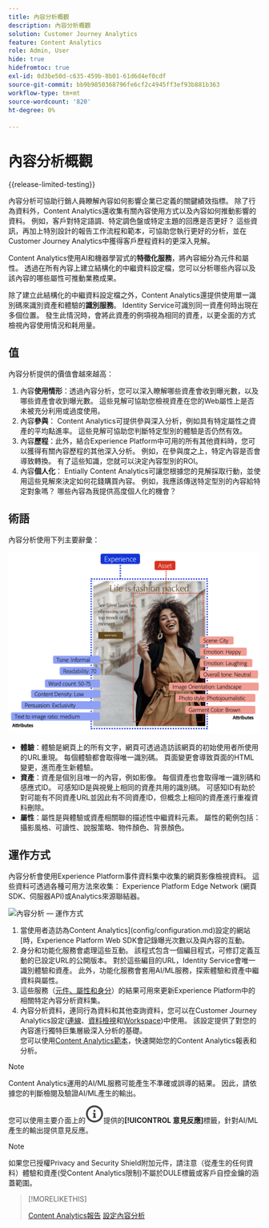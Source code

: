 ```yaml
---
title: 內容分析概觀
description: 內容分析概觀
solution: Customer Journey Analytics
feature: Content Analytics
role: Admin, User
hide: true
hidefromtoc: true
exl-id: 0d3be50d-c635-459b-8b01-61d6d4ef0cdf
source-git-commit: bb9b9850368796fe6cf2c4945ff3ef93b881b363
workflow-type: tm+mt
source-wordcount: '820'
ht-degree: 0%

---
```


# 內容分析概觀

{{release-limited-testing}}

內容分析可協助行銷人員瞭解內容如何影響企業已定義的關鍵績效指標。 除了行為資料外，Content Analytics還收集有關內容使用方式以及內容如何推動影響的資料。 例如，客戶對特定語調、特定調色盤或特定主題的回應是否更好？ 這些資訊，再加上特別設計的報告工作流程和範本，可協助您執行更好的分析，並在Customer Journey Analytics中獲得客戶歷程資料的更深入見解。

Content Analytics使用AI和機器學習式的&#x200B;**特徵化服務**，將內容細分為元件和屬性。 透過在所有內容上建立結構化的中繼資料設定檔，您可以分析哪些內容以及該內容的哪些屬性可推動業務成果。

除了建立此結構化的中繼資料設定檔之外，Content Analytics還提供使用單一識別碼來識別資產和體驗的&#x200B;**識別服務**。 Identity Service可識別同一資產何時出現在多個位置。 發生此情況時，會將此資產的例項視為相同的資產，以更全面的方式檢視內容使用情況和耗用量。

## 值

內容分析提供的價值會越來越高：

1. 內容&#x200B;**使用情形**：透過內容分析，您可以深入瞭解哪些資產會收到曝光數，以及哪些資產會收到曝光數。 這些見解可協助您檢視資產在您的Web屬性上是否未被充分利用或過度使用。
1. 內容&#x200B;**參與**： Content Analytics可提供參與深入分析，例如具有特定屬性之資產的平均點進率。 這些見解可協助您判斷特定型別的體驗是否仍然有效。
1. 內容&#x200B;**歷程**：此外，結合Experience Platform中可用的所有其他資料時，您可以獲得有關內容歷程的其他深入分析。 例如，在參與度之上，特定內容是否會導致轉換。 有了這些知識，您就可以決定內容型別的ROI。
1. 內容&#x200B;**個人化**： Entially Content Analytics可讓您根據您的見解採取行動，並使用這些見解來決定如何花錢購買內容。 例如，我應該傳送特定型別的內容給特定對象嗎？ 哪些內容為我提供高度個人化的機會？

## 術語

內容分析使用下列主要辭彙：

![Assets與體驗](/help/content-analytics/assets/content-analytics-experience-asset.png)

* **體驗**：體驗是網頁上的所有文字，網頁可透過造訪該網頁的初始使用者所使用的URL重現。 每個體驗都會取得唯一識別碼。 頁面變更會導致頁面的HTML變更，進而產生新體驗。
* **資產**：資產是個別且唯一的內容，例如影像。 每個資產也會取得唯一識別碼和感應式ID。 可感知ID是與視覺上相同的資產共用的識別碼。 可感知ID有助於對可能有不同資產URL並因此有不同資產ID，但概念上相同的資產進行重複資料刪除。
* **屬性**：屬性是與體驗或資產相關聯的描述性中繼資料元素。 屬性的範例包括：攝影風格、可讀性、說服策略、物件顏色、背景顏色。

## 運作方式

內容分析會使用Experience Platform事件資料集中收集的網頁影像檢視資料。 這些資料可透過各種可用方法來收集： Experience Platform Edge Network (網頁SDK、伺服器API)或Analytics來源聯結器。

![內容分析 — 運作方式](assets/aca-overview.gif)


1. 當使用者造訪為Content Analytics](config/configuration.md)設定的網站[時，Experience Platform Web SDK會記錄曝光次數以及與內容的互動。
1. 身分和功能化服務會處理這些互動。 該程式包含一個編目程式，可修訂定義互動的已設定URL的公開版本。 對於這些編目的URL，Identity Service會唯一識別體驗和資產。 此外，功能化服務會套用AI/ML服務，探索體驗和資產中繼資料與屬性。
1. 這些服務（[元件、屬性和身分](/help/content-analytics/report/components.md)）的結果可用來更新Experience Platform中的相關特定內容分析資料集。
1. 內容分析資料，連同行為資料和其他查詢資料，您可以在Customer Journey Analytics設定([連線](/help/connections/overview.md)、[資料檢視](/help/data-views/data-views.md)和[Workspace](/help/analysis-workspace/home.md))中使用。 該設定提供了對您的內容進行獨特巨集層級深入分析的基礎。 <br/>您可以使用[Content Analytics範本](/help/content-analytics/report/report.md#template)，快速開始您的Content Analytics報表和分析。

>[!NOTE]
>
>Content Analytics運用的AI/ML服務可能產生不準確或誤導的結果。 因此，請依據您的判斷檢閱及驗證AI/ML產生的輸出。
>
>您可以使用主要介面上的![資訊大綱](/help/assets/icons/InfoOutline.svg)提供的&#x200B;**[!UICONTROL 意見反應]**&#x200B;標籤，針對AI/ML產生的輸出提供意見反應。
>

>[!NOTE]
>
>如果您已授權Privacy and Security Shield附加元件，請注意（從產生的任何資料）體驗和資產(受Content Analytics限制)不屬於DULE標籤或客戶自控金鑰的涵蓋範圍。
>


>[!MORELIKETHIS]
>
>[Content Analytics報告](report/report.md)
>[設定內容分析](config/configuration.md)
>